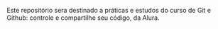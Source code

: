 Este repositório sera destinado a práticas e estudos do curso de Git e Github: controle e compartilhe seu código, da Alura.
